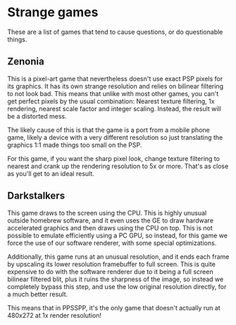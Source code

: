 # Strange games

These are a list of games that tend to cause questions, or do questionable things.

## Zenonia

This is a pixel-art game that nevertheless doesn't use exact PSP pixels for its graphics. It has its own strange resolution and relies on bilinear filtering to not look bad. This means that unlike with most other games, you can't get perfect pixels by the usual combination: Nearest texture filtering, 1x rendering, nearest scale factor and integer scaling. Instead, the result will be a distorted mess.

The likely cause of this is that the game is a port from a mobile phone game, likely a device with a very different resolution so just translating the graphics 1:1 made things too small on the PSP.

For this game, if you want the sharp pixel look, change texture filtering to nearest and crank up the rendering resolution to 5x or more. That's as close as you'll get to an ideal result.

## Darkstalkers

This game draws to the screen using the CPU. This is highly unusual outside homebrew software, and it even uses the GE to draw hardware accelerated graphics and then draws using the CPU on top. This is not possible to emulate efficiently using a PC GPU, so instead, for this game we force the use of our software renderer, with some special optimizations.

Additionally, this game runs at an unusual resolution, and it ends each frame by upscaling its lower resolution framebuffer to full screen. This is quite expensive to do with the software renderer due to it being a full screen bilinear filtered blit, plus it ruins the sharpness of the image, so instead we completely bypass this step, and use the low original resolution directly, for a much better result.

This means that in PPSSPP, it's the only game that doesn't actually run at 480x272 at 1x render resolution!
